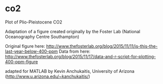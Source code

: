 # co2
Plot of Plio-Pleistocene CO2

Adaptation of a figure created originally by the Foster Lab (National Oceanography Centre Southampton)

Original figure here: http://www.thefosterlab.org/blog/2015/11/11/is-this-the-last-year-below-400-ppm
Data from here: http://www.thefosterlab.org/blog/2015/11/17/data-and-r-script-for-plotting-400-ppm-figure

adapted for MATLAB by Kevin Anchukaitis, University of Arizona (http://www.u.arizona.edu/~kanchukaitis/)
